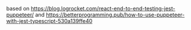 based on
https://blog.logrocket.com/react-end-to-end-testing-jest-puppeteer/
and
https://betterprogramming.pub/how-to-use-puppeteer-with-jest-typescript-530a139ffe40



